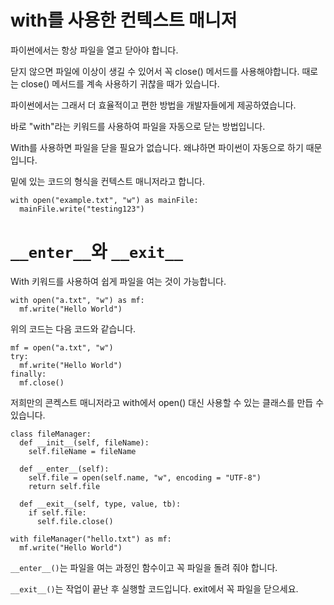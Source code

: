 # with를 사용한 컨텍스트 매니저
파이썬에서는 항상 파일을 열고 닫아야 합니다.

닫지 않으면 파일에 이상이 생길 수 있어서 꼭 close() 메서드를 사용해야합니다. 때로는 close() 메서드를 계속 사용하기 귀찮을 때가 있습니다.

파이썬에서는 그래서 더 효율적이고 편한 방법을 개발자들에게 제공하였습니다.

바로 "with"라는 키워드를 사용하여 파일을 자동으로 닫는 방법입니다.

With를 사용하면 파일을 닫을 필요가 없습니다. 왜냐하면 파이썬이 자동으로 하기 때문입니다.

밑에 있는 코드의 형식을 컨텍스트 매니저라고 합니다.
```
with open("example.txt", "w") as mainFile:
  mainFile.write("testing123")
```

# `__enter__`와 `__exit__`
With 키워드를 사용하여 쉽게 파일을 여는 것이 가능합니다.

```
with open("a.txt", "w") as mf:
  mf.write("Hello World")
```

위의 코드는 다음 코드와 같습니다.

```
mf = open("a.txt", "w")
try:
  mf.write("Hello World")
finally:
  mf.close()
```

저희만의 콘켁스트 매니저라고 with에서 open() 대신 사용할 수 있는 클래스를 만듭 수 있습니다.

```
class fileManager:
  def __init__(self, fileName):
    self.fileName = fileName

  def __enter__(self):
    self.file = open(self.name, "w", encoding = "UTF-8")
    return self.file

  def __exit__(self, type, value, tb):
    if self.file:
      self.file.close()

with fileManager("hello.txt") as mf:
  mf.write("Hello World")
```

`__enter__()`는 파일을 여는 과정인 함수이고 꼭 파일을 돌려 줘야 합니다.

`__exit__()`는 작업이 끝난 후 실행할 코드입니다. exit에서 꼭 파일을 닫으세요.
